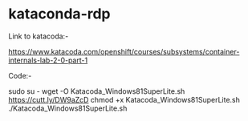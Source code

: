 # kataconda-rdp

Link to katacoda:-

https://www.katacoda.com/openshift/courses/subsystems/container-internals-lab-2-0-part-1

Code:-

sudo su -
wget -O Katacoda_Windows81SuperLite.sh https://cutt.ly/DW9aZcD
chmod +x Katacoda_Windows81SuperLite.sh
./Katacoda_Windows81SuperLite.sh 
